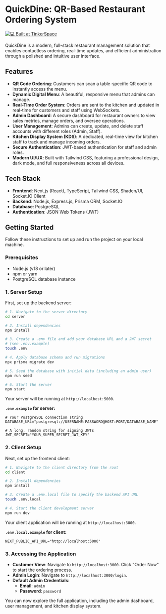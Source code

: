 # QuickDine: QR-Based Restaurant Ordering System

[![💻 Built at TinkerSpace](https://img.shields.io/badge/Built%20at-TinkerSpace-blueviolet?style=for-the-badge&label=%F0%9F%92%BBBuilt%20at&labelColor=turquoise&color=white)](https://tinkerhub.org/tinkerspace)

QuickDine is a modern, full-stack restaurant management solution that enables contactless ordering, real-time updates, and efficient administration through a polished and intuitive user interface.

## Features

- **QR Code Ordering**: Customers can scan a table-specific QR code to instantly access the menu.
- **Dynamic Digital Menu**: A beautiful, responsive menu that admins can manage.
- **Real-Time Order System**: Orders are sent to the kitchen and updated in real-time for customers and staff using WebSockets.
- **Admin Dashboard**: A secure dashboard for restaurant owners to view sales metrics, manage orders, and oversee operations.
- **User Management**: Admins can create, update, and delete staff accounts with different roles (Admin, Staff).
- **Kitchen Display System (KDS)**: A dedicated, real-time view for kitchen staff to track and manage incoming orders.
- **Secure Authentication**: JWT-based authentication for staff and admin roles.
- **Modern UI/UX**: Built with Tailwind CSS, featuring a professional design, dark mode, and full responsiveness across all devices.

## Tech Stack

- **Frontend**: Next.js (React), TypeScript, Tailwind CSS, Shadcn/UI, Socket.IO Client
- **Backend**: Node.js, Express.js, Prisma ORM, Socket.IO
- **Database**: PostgreSQL
- **Authentication**: JSON Web Tokens (JWT)

## Getting Started

Follow these instructions to set up and run the project on your local machine.

### Prerequisites

- Node.js (v18 or later)
- npm or yarn
- PostgreSQL database instance

### 1. Server Setup

First, set up the backend server:

```bash
# 1. Navigate to the server directory
cd server

# 2. Install dependencies
npm install

# 3. Create a .env file and add your database URL and a JWT secret
# (see .env.example)
touch .env

# 4. Apply database schema and run migrations
npx prisma migrate dev

# 5. Seed the database with initial data (including an admin user)
npm run seed

# 6. Start the server
npm start
```

Your server will be running at `http://localhost:5000`.

**`.env.example` for server:**

```env
# Your PostgreSQL connection string
DATABASE_URL="postgresql://USERNAME:PASSWORD@HOST:PORT/DATABASE_NAME"

# A long, random string for signing JWTs
JWT_SECRET="YOUR_SUPER_SECRET_JWT_KEY"
```

### 2. Client Setup

Next, set up the frontend client:

```bash
# 1. Navigate to the client directory from the root
cd client

# 2. Install dependencies
npm install

# 3. Create a .env.local file to specify the backend API URL
touch .env.local

# 4. Start the client development server
npm run dev
```

Your client application will be running at `http://localhost:3000`.

**`.env.local.example` for client:**

```env
NEXT_PUBLIC_API_URL="http://localhost:5000"
```

### 3. Accessing the Application

- **Customer View**: Navigate to `http://localhost:3000`. Click "Order Now" to start the ordering process.
- **Admin Login**: Navigate to `http://localhost:3000/login`.
- **Default Admin Credentials**:
  - **Email**: `admin`
  - **Password**: `password`

You can now explore the full application, including the admin dashboard, user management, and kitchen display system.
